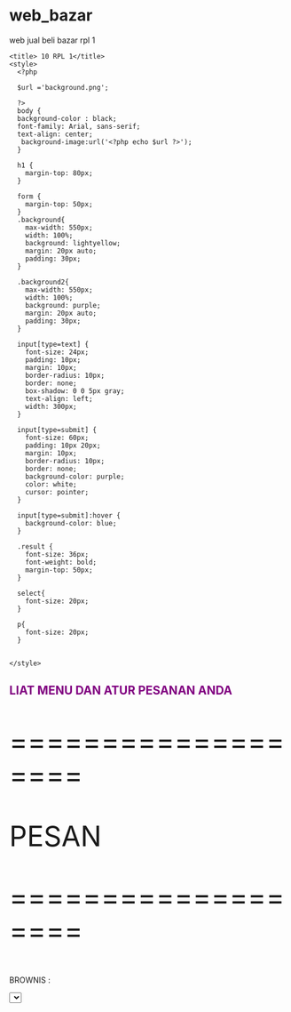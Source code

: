 # web_bazar
web jual beli bazar rpl 1
<!DOCTYPE html>
<html lang="en">
<head>
    <meta charset="UTF-8">
    <meta name="viewport" content="width=device-width, initial-scale=1.0">
    
    <title> 10 RPL 1</title>
    <style>
      <?php

      $url ='background.png';

      ?>
      body {
      background-color : black;
      font-family: Arial, sans-serif;
      text-align: center;
       background-image:url('<?php echo $url ?>');
      }

      h1 {
        margin-top: 80px;
      }
      
      form {
        margin-top: 50px;
      }
      .background{
        max-width: 550px;
        width: 100%;
        background: lightyellow;
        margin: 20px auto;
        padding: 30px;
      }

      .background2{
        max-width: 550px;
        width: 100%;
        background: purple;
        margin: 20px auto;
        padding: 30px;
      }
      
      input[type=text] {
        font-size: 24px;
        padding: 10px;
        margin: 10px;
        border-radius: 10px;
        border: none;
        box-shadow: 0 0 5px gray;
        text-align: left;
        width: 300px;
      }
      
      input[type=submit] {
        font-size: 60px;
        padding: 10px 20px;
        margin: 10px;
        border-radius: 10px;
        border: none;
        background-color: purple;
        color: white;
        cursor: pointer;
      }
      
      input[type=submit]:hover {
        background-color: blue;
      }
      
      .result {
        font-size: 36px;
        font-weight: bold;
        margin-top: 50px;
      }

      select{
        font-size: 20px;
      }

      p{
        font-size: 20px;
      }

      
    </style>
</head>
<body>
<form action="halamanutama.php" method="post">
    <div class ="background">
    <h2 style = "color:purple;">LIAT MENU DAN ATUR PESANAN ANDA</h2>
    <P style="font-size:50px;">===================</P>
    <P style="font-size:50px;">        PESAN      </P>
    <P style="font-size:50px;">===================</P>
    <P>BROWNIS : </P>
    <select name="JUMLAHB">
      <?php
        for ($mgj=0; $mgj < 10; $mgj++) { 
          echo "<option value=$mgj>$mgj</option>";
        }
       
      ?>

      </select><br>
      
      <P style = color:ligthyellow;><img border ="4" src = "brownis.png" alt = "jastip gacoan"  width ="100px" height = "120px"></P>;

      <P>HARGA</P>
      <P>Rp.3,000</P>
      
      
      <P style="font-size:50px;">===================</P>
    <P>CUPCAKE : </P>
    <select name="JUMLAHC">
    <?php
        for ($mhj=0; $mhj < 10; $mhj++) { 
          echo "<option value=$mhj>$mhj</option>";
        }
      ?>

      </select><br>
      
      <P style = color:ligthyellow;><img border ="4" src = "cupcake.png" alt = "jastip gacoan"  width ="100px" height = "120px"></P>;

      <P>HARGA</P>
      <P>Rp.5,000</P>
      
    <P style="font-size:50px;">===================</P>
    <P >PUDING : </P>
    <select name="JUMLAHP">
    <?php
        for ($msj=0; $msj < 10; $msj++) { 
          echo "<option value=$msj>$msj</option>";
        }
      ?>
      
      </select><br>
  
      <P style = color:ligthyellow;><img border ="4" src = "puding.png" alt = "jastip gacoan"  width ="100px" height = "120px"></P>;

      <P>HARGA</P>
      <P>Rp.2,500</P>
      
    <P style="font-size:50px;">===================</P>
    
    <P>BASO BAKAR : </P>
    <select name="JUMLAHBA">
    <?php
        for ($sj=0; $sj < 10; $sj++) { 
          echo "<option value=$sj>$sj</option>";
        }
      ?>
        
      </select><br>

      <P style = color:ligthyellow;><img border ="4" src = "basobakar.png" alt = "jastip gacoan"  width ="100px" height = "120px"></P>;

      <P>HARGA</P>
      <P>Rp.5,000</P>
    <P style="font-size:50px;">===================</P>
    <P>CORNDOG : </P>
    <select name="JUMLAHCO">
    <?php
        for ($urj=0; $urj < 10; $urj++) { 
          echo "<option value=$urj>$urj</option>";
        }
      ?>
        
      </select><br>
      <P>HARGA</P>
      <P>Rp.5,000</P>
    <P style="font-size:50px;">===================</P>
    <P>TAKOYAKI : </P>
    <select name="JUMLAHTA">
    <?php
        for ($ukj=0; $ukj < 10; $ukj++) { 
          echo "<option value=$ukj>$ukj</option>";
        }
      ?>
      </select><br>

      <P style = color:ligthyellow;><img border ="4" src = "takoyaki.png" alt = "jastip gacoan"  width ="100px" height = "120px"></P>;

      <P>HARGA</P>
      <P>Rp.5,000</P>
    
      <P style="font-size:50px;">===================</P>
    <P>MOJITO : </P>
    <select name="JUMLAHM">
    <?php
        for ($ukm=0; $ukm < 10; $ukm++) { 
          echo "<option value=$ukm>$ukm</option>";
        }
      ?>
      </select><br>
      <P style = color:ligthyellow;><img border ="4" src = "mojito.png" alt = "jastip gacoan"  width ="100px" height = "120px"></P>;

      <P>HARGA</P>
      <P>Rp.5,000</P>

    <P style="font-size:50px;">===================</P>
    <P style="font-size:50px;">      ALAMAT       </P>
    
    <label for="antarke">ANTAR KE RUANGAN:</label>
    <input type="text" name="antarke" id="antarke"><br>
    <P>*kalo mau nunguin di sini ketik "-"</P>
    
    
    <P style="font-size:50px;">===================</P>
    <P style="font-size:50px;">        PEMBELI    </P>
    <label for="pemebeli">NAMA PEMBELI:</label>
    <input type="text" name="pembeli" id="pembeli"><br>
    <label for="kelas">KELAS:</label>
    <input type="text" name="kelas" id="kelas"><br>
    

    
    <P style="font-size:50px;">===================</P>

        <input type="submit" name="pesanan1" value="PESAN"><br>

</form>
</body>
</html>
